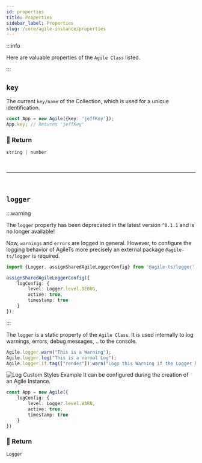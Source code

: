 ```yaml
---
id: properties
title: Properties
sidebar_label: Properties
slug: /core/agile-instance/properties
---
```


:::info

Here are valuable properties of the `Agile Class` listed.

:::

## `key`

The current `key/name` of the Collection,
which is used for a unique identification.
```ts {2}
const App = new Agile({key: 'jeffKey'});
App.key; // Returns 'jeffKey'
```

### 📄 Return

```ts
string | number
```



<br />

---

<br />



## `logger`

:::warning

The `logger` property has been deprecated in the latest version `^0.1.1`
and is no longer available!

Now, `warnings` and `errors` are logged in general.
However, to configure the logging behavior of AgileTs more precisely
an external package `@agile-ts/logger` is required.

```ts
import {Logger, assignSharedAgileLoggerConfig} from '@agile-ts/logger';

assignSharedAgileLoggerConfig({
    logConfig: {
        level: Logger.level.DEBUG,
        active: true,
        timestamp: true
    } 
});
```

:::

The `logger` is a static property of the `Agile Class`.
It is used internally to log warnings, errors, debug messages, .. to the console.
```ts
Agile.logger.warn("This is a Warning");
Agile.logger.log("This is a normal Log");
Agile.logger.if.tag(["render"]).warn("Logs this Warning if the Logger has the Tag 'rerender' active");
```
![Log Custom Styles Example](../../../../../static/img/docs/logger_example.png)
It can be configured during the creation of an Agile Instance.
```ts
const App = new Agile({
    logConfig: {
        level: Logger.level.WARN,
        active: true,
        timestamp: true
    }
})
```

### 📄 Return

```ts
Logger
```
